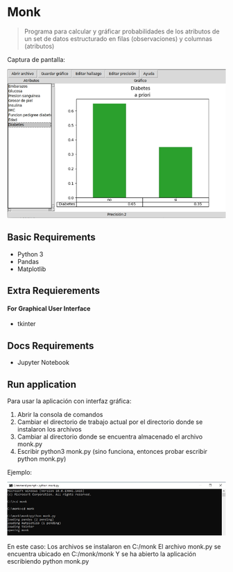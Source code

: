 # Monk

> Programa para calcular y gráficar probabilidades de los atributos de un set de datos estructurado en filas (observaciones) y columnas (atributos)

Captura de pantalla:

![screenshot](https://github.com/diegofiuba/monk/blob/main/screenshots/screenshot.jpg?raw=true)

## Basic Requirements

* Python 3
* Pandas
* Matplotlib

## Extra Requierements 
#### For Graphical User Interface

* tkinter

## Docs Requirements

* Jupyter Notebook

## Run application

 Para usar la aplicación con interfaz gráfica:

1) Abrir la consola de comandos
2) Cambiar el directorio de trabajo actual por el directorio donde se instalaron los archivos
3) Cambiar al directorio donde se encuentra almacenado el archivo monk.py
4) Escribir python3 monk.py (sino funciona, entonces probar escribir python monk.py)

 Ejemplo:

![screenshot](https://github.com/diegofiuba/monk/blob/main/screenshots/screenshot2.jpg?raw=true)

En este caso: 
Los archivos se instalaron en C:/monk
El archivo monk.py se encuentra ubicado en C:/monk/monk
Y se ha abierto la aplicación escribiendo python monk.py
